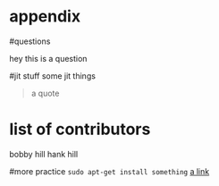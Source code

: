 # appendix
#questions

hey this is a question


#jit stuff 
some jit things 
> a quote

# list of contributors 
bobby hill
hank hill

#more practice 
`sudo apt-get install something`
[a link](www.youtube.com)

